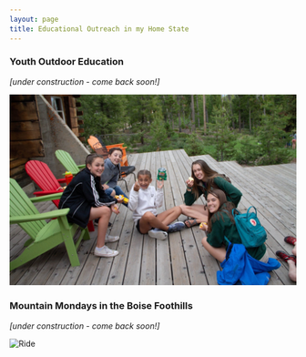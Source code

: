 ```yaml
---
layout: page
title: Educational Outreach in my Home State
---
```

### Youth Outdoor Education
*[under construction - come back soon!]*

![LHBC](/assets/img/IMG_0223.JPG)

### Mountain Mondays in the Boise Foothills
*[under construction - come back soon!]*

![Ride](/assets/img/ride.png)
